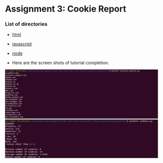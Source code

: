 # Assignment 3: Cookie Report

### List of directories

  * [html](html)
  * [javascript](javascript)
  * [node](node)

* Here are the screen shots of tutorial completion.

<img src="screenshots/1.png" width="700">
<img src="screenshots/2.png" width="700">
